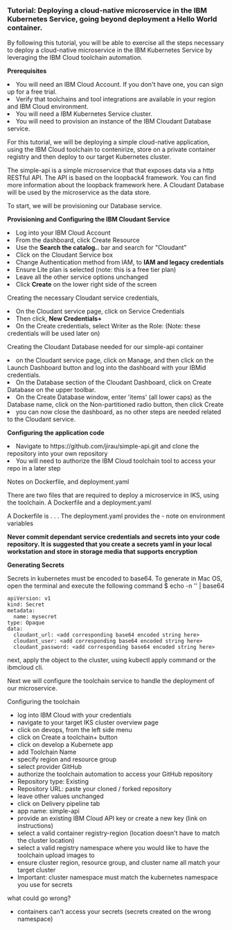 <h3>Tutorial: Deploying a cloud-native microservice in the IBM Kubernetes Service, going beyond deployment a Hello World container.</h3>

<p>By following this tutorial, you will be able to exercise all the steps necessary to deploy a cloud-native microservice in the IBM Kubernetes Service by leveraging the IBM Cloud toolchain automation.</p>



<b>Prerequisites</b>
<li>You will need an IBM Cloud Account. If you don't have one, you can sign up for a free trial.</li>
<li>Verify that toolchains and tool integrations are available in your region and IBM Cloud environment.</li>
<li>You will need a IBM Kubernetes Service cluster.</li>
<li>You will need to provision an instance of the IBM Cloudant Database service.</li>

<p>For this tutorial, we will be deploying a simple cloud-native application, using the IBM Cloud toolchain to contenirize, store on a private container registry and then deploy to our target Kubernetes cluster.</p>

<p>The simple-api is a simple microservice that that exposes data via a http RESTful API. The API is based on the loopback4 framework. You can find more information about the loopback framework here. A Cloudant Database will be used by the microservice as the data store.</p>
<p>To start, we will be provisioning our Database service.</p>
<p><b>Provisioning and Configuring the IBM Cloudant Service</b></p>
<li>Log into your IBM Cloud Account</li>
<li>From the dashboard, click Create Resource</li>
<li>Use the <b>Search the catalog..</b> bar and search for "Cloudant"</li>
<li>Click on the Cloudant Service box</li>
<li>Change Authentication method from IAM, to <b>IAM and legacy credentials</b></li>
<li>Ensure Lite plan is selected (note: this is a free tier plan)</li>
<li>Leave all the other service options unchanged</li>
<li>Click <b>Create</b> on the lower right side of the screen</li>

<p>Creating the necessary Cloudant service credentials,</p>
<li>On the Cloudant service page, click on Service Credentials</li>
<li>Then click, <b>New Credentials+</b></li>
<li>On the Create credentials, select Writer as the Role: (Note: these credentials will be used later on)</li>

<p>Creating the Cloudant Database needed for our simple-api container</p>
<li>on the Cloudant service page, click on Manage, and then click on the Launch Dashboard button and log into the dashboard with your IBMid credentials.</li>
<li>On the Database section of the Cloudant Dashboard, click on Create Database on the upper toolbar.</li>
<li>On the Create Database window, enter 'items' (all lower caps) as the Database name, click on the Non-partitioned radio button, then click Create</li>
<li>you can now close the dashboard, as no other steps are needed related to the Cloudant service.</li>

<p><b>Configuring the application code</b></p>
<li>Navigate to https://github.com/jirau/simple-api.git and clone the repository into your own repository</li>
<li>You will need to authorize the IBM Cloud toolchain tool to access your repo in a later step</li>

<p>Notes on Dockerfile, and deployment.yaml</p>
<p>There are two files that are required to deploy a microservice in IKS, using the toolchain. A Dockerfile and a deployment.yaml</p>
A Dockerfile is . . .
The deployment.yaml provides the
- note on environment variables
<p><b>Never commit dependant service credentials and secrets into your code repository. It is suggested that you create a secrets yaml in your local workstation and store in storage media that supports encryption</p></b>

<b>Generating Secrets</b>
<p>Secrets in kubernetes must be encoded to base64. To generate in Mac OS, open the terminal and execute the following command
   $ echo -n '<secret-string>' | base64

</p>

```
apiVersion: v1
kind: Secret
metadata:
  name: mysecret
type: Opaque
data:
  cloudant_url: <add corresponding base64 encoded string here>
  cloudant_user: <add corresponding base64 encoded string here>
  cloudant_password: <add corresponding base64 encoded string here>
```
next, apply the object to the cluster, using kubectl apply command or the ibmcloud cli.


Next we will configure the toolchain service to handle the deployment of our microservice.

Configuring the toolchain
- log into IBM Cloud with your credentials
- navigate to your target IKS cluster overview page
- click on devops, from the left side menu
- click on Create a toolchain+ button
- click on develop a Kubernete app
- add Toolchain Name
- specify region and resource group
- select provider GitHub
- authorize the toolchain automation to access your GitHub repository
- Repository type: Existing
- Repository URL: paste your cloned / forked repository
- leave other values unchanged
- click on Delivery pipeline tab
- app name: simple-api
- provide an existing IBM Cloud API key or create a new key (link on instructions)
- select a valid container registry-region (location doesn't have to match the cluster location)
- select a valid registry namespace where you would like to have the toolchain upload images to
- ensure cluster region, resource group, and cluster name all match your target cluster
- Important: cluster namespace must match the kubernetes namespace you use for secrets



what could go wrong?
- containers can't access your secrets (secrets created on the wrong namespace)

